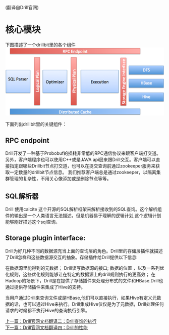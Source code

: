 (翻译自Drill官网)

# 核心模块
下图描述了一个drillbit里的各个组件
![图](img/DrillbitModules.png)

下面列出drillbit里的关键组件：

## RPC endpoint
Drill开发了一种基于Probobuf的损耗非常低的RPC通信协议来跟客户端打交道。另外，客户端程序也可以使用C++或是JAVA api层来跟Drill交互。客户端可以直接指定跟哪些Drillbit节点打交道，也可以在提交查询前通过zookeeper服务来获取一定数量的drillbit节点信息。
我们推荐客户端总是通过zookeeper，以隔离集群管理的复杂性，不用关心像添加或是删除节点等等。

## SQL解析器
Drill 使用calcite 这个开源的SQL解析框架来解析接收到的SQL查询。这个解析组件的输出是一个人类语言无法描述，但是机器易于理解的逻辑计划,这个逻辑计划能够刚好描述这个sql查询。

## Storage plugin interface:
Drill为好几种不同的数据源充当上面的查询层的角色。Drill里的存储层插件就描述了Drill怎样和这些数据源交互的抽象。存储插件给Drill提供以下信息:

在数据源里能得到的元数据；
Drill读写数据源的接口;
数据的位置 ，以及一系列优化规则，这些优化规则能够让在特定的数据源上的drill规则执行的更高效；
在Hadoop的场景下，Drill是在提供了存储插件来处理分布式的文件和HBase.Drill也通过提供存储插件来集成了Hive的支持。

当用户通过Drill来查询文件或是HBase,他们可以直接执行，如果Hive有定义元数据的话，也可以通过Hive来执行。Drill集成Hive仅仅是为了元数据，Drill处理任何请求的时候都不执行Hive的查询执行引擎。

[上一篇：Drill官网文档翻译二：Drill查询的执行](Drill查询的执行.md)  
 [下一篇：Drill官网文档翻译四：Drill的性能](Drill的性能.md)
